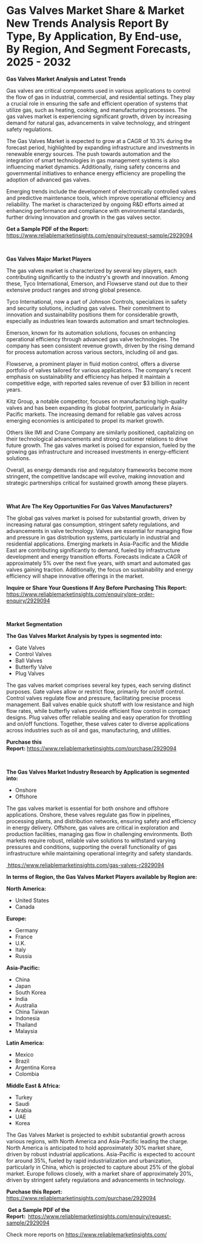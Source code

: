 <p><h1>Gas Valves Market Share & Market New Trends Analysis Report By Type, By Application, By End-use, By Region, And Segment Forecasts, 2025 - 2032</h1></p><p><strong>Gas Valves Market Analysis and Latest Trends</strong></p>
<p><p>Gas valves are critical components used in various applications to control the flow of gas in industrial, commercial, and residential settings. They play a crucial role in ensuring the safe and efficient operation of systems that utilize gas, such as heating, cooking, and manufacturing processes. The gas valves market is experiencing significant growth, driven by increasing demand for natural gas, advancements in valve technology, and stringent safety regulations.</p><p>The Gas Valves Market is expected to grow at a CAGR of 10.3% during the forecast period, highlighted by expanding infrastructure and investments in renewable energy sources. The push towards automation and the integration of smart technologies in gas management systems is also influencing market dynamics. Additionally, rising safety concerns and governmental initiatives to enhance energy efficiency are propelling the adoption of advanced gas valves. </p><p>Emerging trends include the development of electronically controlled valves and predictive maintenance tools, which improve operational efficiency and reliability. The market is characterized by ongoing R&D efforts aimed at enhancing performance and compliance with environmental standards, further driving innovation and growth in the gas valves sector.</p></p>
<p><strong>Get a Sample PDF of the Report:&nbsp;</strong> <a href="https://www.reliablemarketinsights.com/enquiry/request-sample/2929094?utm_campaign=3005&utm_medium=2&utm_source=Github&utm_content=ia&utm_term=12032025&utm_id=gas-valves">https://www.reliablemarketinsights.com/enquiry/request-sample/2929094</a></p>
<p>&nbsp;</p>
<p><strong>Gas Valves Major Market Players</strong></p>
<p><p>The gas valves market is characterized by several key players, each contributing significantly to the industry's growth and innovation. Among these, Tyco International, Emerson, and Flowserve stand out due to their extensive product ranges and strong global presence. </p><p>Tyco International, now a part of Johnson Controls, specializes in safety and security solutions, including gas valves. Their commitment to innovation and sustainability positions them for considerable growth, especially as industries lean towards automation and smart technologies.</p><p>Emerson, known for its automation solutions, focuses on enhancing operational efficiency through advanced gas valve technologies. The company has seen consistent revenue growth, driven by the rising demand for process automation across various sectors, including oil and gas. </p><p>Flowserve, a prominent player in fluid motion control, offers a diverse portfolio of valves tailored for various applications. The company's recent emphasis on sustainability and efficiency has helped it maintain a competitive edge, with reported sales revenue of over $3 billion in recent years.</p><p>Kitz Group, a notable competitor, focuses on manufacturing high-quality valves and has been expanding its global footprint, particularly in Asia-Pacific markets. The increasing demand for reliable gas valves across emerging economies is anticipated to propel its market growth.</p><p>Others like IMI and Crane Company are similarly positioned, capitalizing on their technological advancements and strong customer relations to drive future growth. The gas valves market is poised for expansion, fueled by the growing gas infrastructure and increased investments in energy-efficient solutions.</p><p>Overall, as energy demands rise and regulatory frameworks become more stringent, the competitive landscape will evolve, making innovation and strategic partnerships critical for sustained growth among these players.</p></p>
<p>&nbsp;</p>
<p><strong>What Are The Key Opportunities For Gas Valves Manufacturers?</strong></p>
<p><p>The global gas valves market is poised for substantial growth, driven by increasing natural gas consumption, stringent safety regulations, and advancements in valve technology. Valves are essential for managing flow and pressure in gas distribution systems, particularly in industrial and residential applications. Emerging markets in Asia-Pacific and the Middle East are contributing significantly to demand, fueled by infrastructure development and energy transition efforts. Forecasts indicate a CAGR of approximately 5% over the next five years, with smart and automated gas valves gaining traction. Additionally, the focus on sustainability and energy efficiency will shape innovative offerings in the market.</p></p>
<p><strong>Inquire or Share Your Questions If Any Before Purchasing This Report:</strong> <a href="https://www.reliablemarketinsights.com/enquiry/pre-order-enquiry/2929094?utm_campaign=3005&utm_medium=2&utm_source=Github&utm_content=ia&utm_term=12032025&utm_id=gas-valves">https://www.reliablemarketinsights.com/enquiry/pre-order-enquiry/2929094</a></p>
<p>&nbsp;</p>
<p><strong>Market Segmentation</strong></p>
<p><strong>The Gas Valves Market Analysis by types is segmented into:</strong></p>
<p><ul><li>Gate Valves</li><li>Control Valves</li><li>Ball Valves</li><li>Butterfly Valve</li><li>Plug Valves</li></ul></p>
<p><p>The gas valves market comprises several key types, each serving distinct purposes. Gate valves allow or restrict flow, primarily for on/off control. Control valves regulate flow and pressure, facilitating precise process management. Ball valves enable quick shutoff with low resistance and high flow rates, while butterfly valves provide efficient flow control in compact designs. Plug valves offer reliable sealing and easy operation for throttling and on/off functions. Together, these valves cater to diverse applications across industries such as oil and gas, manufacturing, and utilities.</p></p>
<p><strong>Purchase this Report:&nbsp;</strong><a href="https://www.reliablemarketinsights.com/purchase/2929094?utm_campaign=3005&utm_medium=2&utm_source=Github&utm_content=ia&utm_term=12032025&utm_id=gas-valves">https://www.reliablemarketinsights.com/purchase/2929094</a></p>
<p>&nbsp;</p>
<p><strong>The Gas Valves Market Industry Research by Application is segmented into:</strong></p>
<p><ul><li>Onshore</li><li>Offshore</li></ul></p>
<p><p>The gas valves market is essential for both onshore and offshore applications. Onshore, these valves regulate gas flow in pipelines, processing plants, and distribution networks, ensuring safety and efficiency in energy delivery. Offshore, gas valves are critical in exploration and production facilities, managing gas flow in challenging environments. Both markets require robust, reliable valve solutions to withstand varying pressures and conditions, supporting the overall functionality of gas infrastructure while maintaining operational integrity and safety standards.</p></p>
<p><a href="https://www.reliablemarketinsights.com/gas-valves-r2929094?utm_campaign=3005&utm_medium=2&utm_source=Github&utm_content=ia&utm_term=12032025&utm_id=gas-valves">&nbsp;https://www.reliablemarketinsights.com/gas-valves-r2929094</a></p>
<p><strong>In terms of Region, the Gas Valves Market Players available by Region are:</strong></p>
<p>
    <p> <strong> North America: </strong>
        <ul>
            <li>United States</li>
            <li>Canada</li>
        </ul>
        </p> 
    <p> <strong> Europe: </strong>
        <ul>
            <li>Germany</li>
            <li>France</li>
            <li>U.K.</li>
            <li>Italy</li>
            <li>Russia</li>
        </ul>
        </p> 
    <p> <strong> Asia-Pacific: </strong>
        <ul>
            <li>China</li>
            <li>Japan</li>
            <li>South Korea</li>
            <li>India</li>
            <li>Australia</li>
            <li>China Taiwan</li>
            <li>Indonesia</li>
            <li>Thailand</li>
            <li>Malaysia</li>
        </ul>
        </p> 
    <p> <strong> Latin America: </strong>
        <ul>
            <li>Mexico</li>
            <li>Brazil</li>
            <li>Argentina Korea</li>
            <li>Colombia</li>
        </ul>
        </p> 
    <p> <strong> Middle East & Africa: </strong>
        <ul>
            <li>Turkey</li>
            <li>Saudi</li>
            <li>Arabia</li>
            <li>UAE</li>
            <li>Korea</li>
        </ul>
    </p>
    </p>
<p><p>The Gas Valves Market is projected to exhibit substantial growth across various regions, with North America and Asia-Pacific leading the charge. North America is anticipated to hold approximately 30% market share, driven by robust industrial applications. Asia-Pacific is expected to account for around 35%, fueled by rapid industrialization and urbanization, particularly in China, which is projected to capture about 25% of the global market. Europe follows closely, with a market share of approximately 20%, driven by stringent safety regulations and advancements in technology.</p></p>
<p><strong>Purchase this Report: </strong><a href="https://www.reliablemarketinsights.com/purchase/2929094?utm_campaign=3005&utm_medium=2&utm_source=Github&utm_content=ia&utm_term=12032025&utm_id=gas-valves">https://www.reliablemarketinsights.com/purchase/2929094</a></p>
<p>&nbsp;<strong>Get a Sample PDF of the Report:&nbsp;&nbsp;</strong><a href="https://www.reliablemarketinsights.com/enquiry/request-sample/2929094?utm_campaign=3005&utm_medium=2&utm_source=Github&utm_content=ia&utm_term=12032025&utm_id=gas-valves">https://www.reliablemarketinsights.com/enquiry/request-sample/2929094</a></p>
<p><strong></strong></p>
<p>Check more reports on <a href="https://www.reliablemarketinsights.com/?utm_campaign=3005&utm_medium=2&utm_source=Github&utm_content=ia&utm_term=12032025&utm_id=gas-valves">https://www.reliablemarketinsights.com/</a></p>